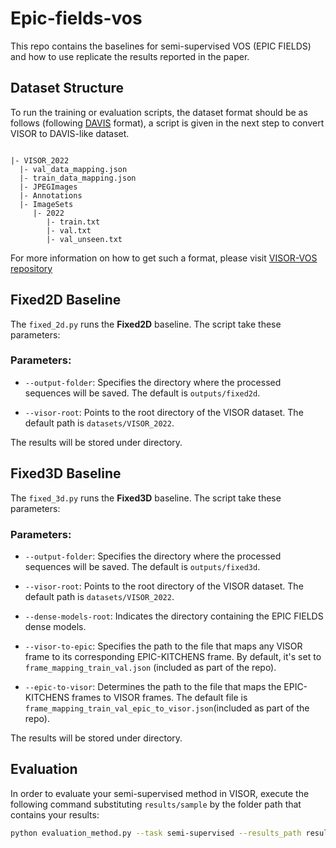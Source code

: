 # Epic-fields-vos
This repo contains the baselines for semi-supervised VOS (EPIC FIELDS) and how to use replicate the results reported in the paper.

## Dataset Structure
To run the training or evaluation scripts, the dataset format should be as follows (following [DAVIS](https://davischallenge.org/) format), a script is given in the next step to convert VISOR to DAVIS-like dataset.
```

|- VISOR_2022
  |- val_data_mapping.json
  |- train_data_mapping.json
  |- JPEGImages
  |- Annotations
  |- ImageSets
     |- 2022
        |- train.txt
        |- val.txt
        |- val_unseen.txt
```
For more information on how to get such a format, please visit [VISOR-VOS repository](https://github.com/epic-kitchens/VISOR-VOS)

## Fixed2D Baseline

The `fixed_2d.py` runs the **Fixed2D** baseline. The script take these parameters:

### Parameters:

- `--output-folder`: Specifies the directory where the processed sequences will be saved. The default is `outputs/fixed2d`.

- `--visor-root`: Points to the root directory of the VISOR dataset. The default path is `datasets/VISOR_2022`.

The results will be stored under <output-folder>  directory. 


## Fixed3D Baseline

The `fixed_3d.py` runs the **Fixed3D** baseline. The script take these parameters:

### Parameters:

- `--output-folder`: Specifies the directory where the processed sequences will be saved. The default is `outputs/fixed3d`.

- `--visor-root`: Points to the root directory of the VISOR dataset. The default path is `datasets/VISOR_2022`.

- `--dense-models-root`: Indicates the directory containing the EPIC FIELDS dense models. 

- `--visor-to-epic`: Specifies the path to the file that maps any VISOR frame to its corresponding EPIC-KITCHENS frame. By default, it's set to `frame_mapping_train_val.json` (included as part of the repo).

- `--epic-to-visor`: Determines the path to the file that maps the EPIC-KITCHENS frames to VISOR frames. The default file is `frame_mapping_train_val_epic_to_visor.json`(included as part of the repo).

The results will be stored under <output-folder>  directory. 

## Evaluation
In order to evaluate your semi-supervised method in VISOR, execute the following command substituting `results/sample` by the folder path that contains your results:
```bash
python evaluation_method.py --task semi-supervised --results_path results/sample
```
